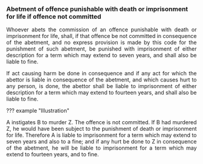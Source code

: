 ### Abetment of offence punishable with death or imprisonment for life if offence not committed
<div style="text-align: justify">

Whoever abets the commission of an offence punishable with death or imprisonment for life, shall, if that offence be not committed in consequence of the abetment, and no express provision is made by this code for the punishment of such abetment, be punished with imprisonment of either description for a term which may extend to seven years, and shall also be liable to fine.

</p>

If act causing harm be done in consequence and if any act for which the abettor is liable in consequence of the abetment, and which causes hurt to any person, is done, the abettor shall be liable to imprisonment of either description for a term which may extend to fourteen years, and shall also be liable to fine.

</div>

??? example "Illustration"
    <div style="text-align: justify"> A instigates B to murder Z. The offence is not committed. If B had murdered Z, he would have been subject to the punishment of death or imprisonment for life. Therefore A is liable to imprisonment for a term which may extend to seven years and also to a fine; and if any hurt be done to Z in consequence of the abetment, he will be liable to imprisonment for a term which may extend to fourteen years, and to fine.
